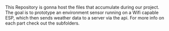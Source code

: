 This Repository is gonna host the files that accumulate during our project. The goal is to prototype an environment sensor running on a Wifi capable ESP, which then sends weather data to a server via the api. For more info on each part check out the subfolders.
